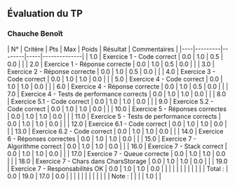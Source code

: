 ## Évaluation du TP ### Chauche Benoît| N° | Critère | Pts | Max | Poids | Résultat | Commentaires ||----|---------|--------|-----|--------------|| 1.0 | Exercice 1 - Code correct | 0.0 | 1.0 | 0.5 | 0.0 |  | | 2.0 | Exercice 1 - Réponse correcte | 0.0 | 1.0 | 0.5 | 0.0 |  | | 3.0 | Exercice 2 - Réponse correcte | 0.0 | 1.0 | 0.5 | 0.0 |  | | 4.0 | Exercice 3 - Code correct | 0.0 | 1.0 | 1.0 | 0.0 |  | | 5.0 | Exercice 4 - Code correct | 0.0 | 1.0 | 1.0 | 0.0 |  | | 6.0 | Exercice 4 - Réponse correcte | 0.0 | 1.0 | 0.5 | 0.0 |  | | 7.0 | Exercice 4 - Tests de performance corrects | 0.0 | 1.0 | 1.0 | 0.0 |  | | 8.0 | Exercice 5.1 - Code correct | 0.0 | 1.0 | 1.0 | 0.0 |  | | 9.0 | Exercice 5.2 - Code correct | 0.0 | 1.0 | 1.0 | 0.0 |  | | 10.0 | Exercice 5 - Réponses correctes | 0.0 | 1.0 | 1.0 | 0.0 |  | | 11.0 | Exercice 5 - Tests de performance corrects | 0.0 | 1.0 | 1.0 | 0.0 |  | | 12.0 | Exercice 6.1 - Code correct | 0.0 | 1.0 | 1.0 | 0.0 |  | | 13.0 | Exercice 6.2 - Code correct | 0.0 | 1.0 | 1.0 | 0.0 |  | | 14.0 | Exercice 6 - Réponses correctes | 0.0 | 1.0 | 1.0 | 0.0 |  | | 15.0 | Exercice 7 - Algorithme correct | 0.0 | 1.0 | 1.0 | 0.0 |  | | 16.0 | Exercice 7 - Stack correct | 0.0 | 1.0 | 1.0 | 0.0 |  | | 17.0 | Exercice 7 - Queue correcte | 0.0 | 1.0 | 1.0 | 0.0 |  | | 18.0 | Exercice 7 - Chars dans CharsStorage | 0.0 | 1.0 | 1.0 | 0.0 |  | | 19.0 | Exercice 7 - Responsabilités OK | 0.0 | 1.0 | 1.0 | 0.0 |  | |  |  |  |  |  |  |  | |  | Total : | 0.0 | 19.0 | 17.0 | 0.0 |  | |  |  |  |  |  |  |  | |  | Note : |  |  |  | 1.0 |  | 